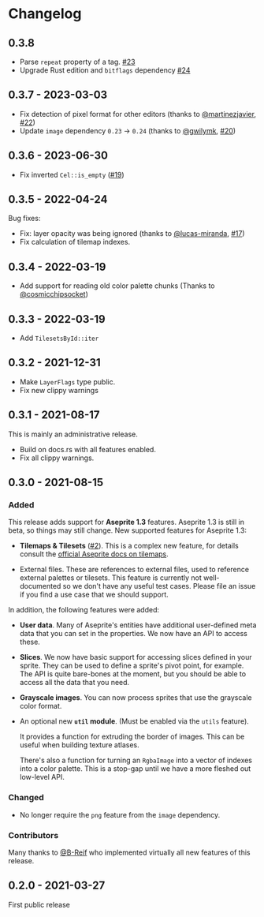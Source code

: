 # Changelog

## 0.3.8

- Parse `repeat` property of a tag. [#23]
- Upgrade Rust edition and `bitflags` dependency [#24]

[#23]: https://github.com/alpine-alpaca/asefile/pull/23
[#24]: https://github.com/alpine-alpaca/asefile/pull/24

## 0.3.7 - 2023-03-03

- Fix detection of pixel format for other editors (thanks to [@martinezjavier], [#22])
- Update `image` dependency `0.23` -> `0.24` (thanks to [@gwilymk], [#20])

[@gwilymk]: https://github.com/gwilymk
[@martinezjavier]: https://github.com/martinezjavier
[#20]: https://github.com/alpine-alpaca/asefile/pull/20
[#22]: https://github.com/alpine-alpaca/asefile/pull/22

## 0.3.6 - 2023-06-30

- Fix inverted `Cel::is_empty` ([#19](https://github.com/alpine-alpaca/asefile/issues/19))

## 0.3.5 - 2022-04-24

Bug fixes: 
- Fix: layer opacity was being ignored (thanks to
  [@lucas-miranda](https://github.com/lucas-miranda),
  [#17](https://github.com/alpine-alpaca/asefile/pull/17))
- Fix calculation of tilemap indexes.

## 0.3.4 - 2022-03-19

- Add support for reading old color palette chunks (Thanks to
  [@cosmicchipsocket](https://github.com/cosmicchipsocket))

## 0.3.3 - 2022-03-19

- Add `TilesetsById::iter`

## 0.3.2 - 2021-12-31

- Make `LayerFlags` type public.
- Fix new clippy warnings

## 0.3.1 - 2021-08-17

This is mainly an administrative release.

- Build on docs.rs with all features enabled.
- Fix all clippy warnings.

## 0.3.0 - 2021-08-15

### Added

This release adds support for **Aseprite 1.3** features. Aseprite 1.3 is still in
beta, so things may still change. New supported features for Aseprite 1.3:

- **Tilemaps & Tilesets** ([#2](https://github.com/alpine-alpaca/asefile/pull/2)).
  This is a complex new feature, for details consult the [official Aseprite docs
  on tilemaps](https://www.aseprite.org/docs/tilemap/).

- External files. These are references to external files, used to reference
  external palettes or tilesets. This feature is currently not well-documented
  so we don't have any useful test cases. Please file an issue if you find a use
  case that we should support.

In addition, the following features were added:

- **User data**. Many of Aseprite's entities have additional user-defined meta data
  that you can set in the properties. We now have an API to access these.

- **Slices**. We now have basic support for accessing slices defined in your sprite.
  They can be used to define a sprite's pivot point, for example. The API is
  quite bare-bones at the moment, but you should be able to access all the
  data that you need.

- **Grayscale images**. You can now process sprites that use the grayscale color
  format.

- An optional new **`util` module**. (Must be enabled via the `utils` feature).
  
  It provides a function for extruding the border of images. This can be
  useful when building texture atlases.

  There's also a function for turning an `RgbaImage` into a vector of
  indexes into a color palette. This is a stop-gap until we have a more
  fleshed out low-level API.


### Changed

- No longer require the `png` feature from the `image` dependency.

### Contributors

Many thanks to [@B-Reif](https://github.com/B-Reif) who implemented virtually
all new features of this release.

## 0.2.0 - 2021-03-27

First public release


